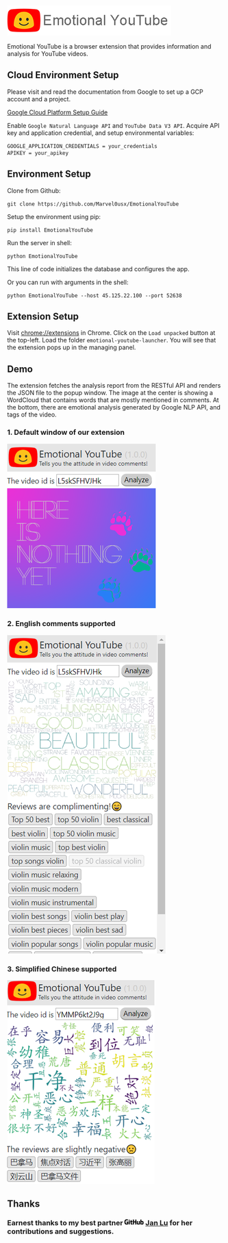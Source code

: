 ![logo](img/logo.png)

Emotional YouTube is a browser extension that provides information and analysis for YouTube videos.
## **Cloud Environment Setup**
Please visit and read the documentation from Google to set up a GCP account and a project.

[Google Cloud Platform Setup Guide](https://cloud.google.com/deployment-manager/docs/step-by-step-guide/installation-and-setup)

Enable `Google Natural Language API` and `YouTube Data V3 API`. Acquire API key and application credential, and setup environmental variables:
```{sh}
GOOGLE_APPLICATION_CREDENTIALS = your_credentials
APIKEY = your_apikey
```

## **Environment Setup**
Clone from Github:
```{sh}
git clone https://github.com/Marvel0usx/EmotionalYouTube
```
Setup the environment using pip:
```{sh}
pip install EmotionalYouTube
```
Run the server in shell:
```{sh}
python EmotionalYouTube
```
This line of code initializes the database and configures the app.

Or you can run with arguments in the shell:
```{sh}
python EmotionalYouTube --host 45.125.22.100 --port 52638
```

## **Extension Setup**

Visit [chrome://extensions](chrome://extensions) in Chrome. Click on the `Load unpacked` button at the top-left. Load the folder `emotional-youtube-launcher`.
You will see that the extension pops up in the managing panel.

## **Demo**

The extension fetches the analysis report from the RESTful API and renders the JSON file to the popup window. The image at the center is showing a WordCloud that contains words that are mostly mentioned in comments. At the bottom, there are emotional analysis generated by Google NLP API, and tags of the video.
### 1. Default window of our extension
![Demo of extension](img/demo1.png)
### 2. English comments supported
![Demo of extension](img/demo2.png)
### 3. Simplified Chinese supported
![Demo of extension](img/demo3.png)

## **Thanks**
### Earnest thanks to my best partner <svg xmlns="http://www.w3.org/2000/svg" viewBox="0 0 45 16" width="45" height="16"><path fill-rule="evenodd" d="M18.53 12.03h-.02c.009 0 .015.01.024.011h.006l-.01-.01zm.004.011c-.093.001-.327.05-.574.05-.78 0-1.05-.36-1.05-.83V8.13h1.59c.09 0 .16-.08.16-.19v-1.7c0-.09-.08-.17-.16-.17h-1.59V3.96c0-.08-.05-.13-.14-.13h-2.16c-.09 0-.14.05-.14.13v2.17s-1.09.27-1.16.28c-.08.02-.13.09-.13.17v1.36c0 .11.08.19.17.19h1.11v3.28c0 2.44 1.7 2.69 2.86 2.69.53 0 1.17-.17 1.27-.22.06-.02.09-.09.09-.16v-1.5a.177.177 0 00-.146-.18zM42.23 9.84c0-1.81-.73-2.05-1.5-1.97-.6.04-1.08.34-1.08.34v3.52s.49.34 1.22.36c1.03.03 1.36-.34 1.36-2.25zm2.43-.16c0 3.43-1.11 4.41-3.05 4.41-1.64 0-2.52-.83-2.52-.83s-.04.46-.09.52c-.03.06-.08.08-.14.08h-1.48c-.1 0-.19-.08-.19-.17l.02-11.11c0-.09.08-.17.17-.17h2.13c.09 0 .17.08.17.17v3.77s.82-.53 2.02-.53l-.01-.02c1.2 0 2.97.45 2.97 3.88zm-8.72-3.61h-2.1c-.11 0-.17.08-.17.19v5.44s-.55.39-1.3.39-.97-.34-.97-1.09V6.25c0-.09-.08-.17-.17-.17h-2.14c-.09 0-.17.08-.17.17v5.11c0 2.2 1.23 2.75 2.92 2.75 1.39 0 2.52-.77 2.52-.77s.05.39.08.45c.02.05.09.09.16.09h1.34c.11 0 .17-.08.17-.17l.02-7.47c0-.09-.08-.17-.19-.17zm-23.7-.01h-2.13c-.09 0-.17.09-.17.2v7.34c0 .2.13.27.3.27h1.92c.2 0 .25-.09.25-.27V6.23c0-.09-.08-.17-.17-.17zm-1.05-3.38c-.77 0-1.38.61-1.38 1.38 0 .77.61 1.38 1.38 1.38.75 0 1.36-.61 1.36-1.38 0-.77-.61-1.38-1.36-1.38zm16.49-.25h-2.11c-.09 0-.17.08-.17.17v4.09h-3.31V2.6c0-.09-.08-.17-.17-.17h-2.13c-.09 0-.17.08-.17.17v11.11c0 .09.09.17.17.17h2.13c.09 0 .17-.08.17-.17V8.96h3.31l-.02 4.75c0 .09.08.17.17.17h2.13c.09 0 .17-.08.17-.17V2.6c0-.09-.08-.17-.17-.17zM8.81 7.35v5.74c0 .04-.01.11-.06.13 0 0-1.25.89-3.31.89-2.49 0-5.44-.78-5.44-5.92S2.58 1.99 5.1 2c2.18 0 3.06.49 3.2.58.04.05.06.09.06.14L7.94 4.5c0 .09-.09.2-.2.17-.36-.11-.9-.33-2.17-.33-1.47 0-3.05.42-3.05 3.73s1.5 3.7 2.58 3.7c.92 0 1.25-.11 1.25-.11v-2.3H4.88c-.11 0-.19-.08-.19-.17V7.35c0-.09.08-.17.19-.17h3.74c.11 0 .19.08.19.17z"></path></svg> [Jan Lu](https://github.com/ZhanLu00) for her contributions and suggestions.
